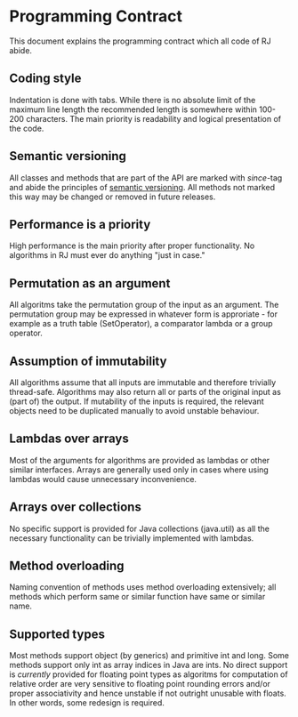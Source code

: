 Programming Contract
====================

This document explains the programming contract which all code of RJ abide.

## Coding style

Indentation is done with tabs. While there is no absolute limit of the maximum line length the recommended length is somewhere within 100-200 characters. The main priority is readability and logical presentation of the code.

## Semantic versioning

All classes and methods that are part of the API are marked with *since*-tag and abide the principles of [semantic versioning](https://semver.org). All methods not marked this way may be changed or removed in future releases.

## Performance is a priority

High performance is the main priority after proper functionality. No algorithms in RJ must ever do anything "just in case."

## Permutation as an argument

All algoritms take the permutation group of the input as an argument. The permutation group may be expressed in whatever form is approriate - for example as a truth table (SetOperator), a comparator lambda or a group operator.

## Assumption of immutability

All algorithms assume that all inputs are immutable and therefore trivially thread-safe. Algorithms may also return all or parts of the original input as (part of) the output. If mutability of the inputs is required, the relevant objects need to be duplicated manually to avoid unstable behaviour.

## Lambdas over arrays

Most of the arguments for algorithms are provided as lambdas or other similar interfaces. Arrays are generally used only in cases where using lambdas would cause unnecessary inconvenience.

## Arrays over collections

No specific support is provided for Java collections (java.util) as all the necessary functionality can be trivially implemented with lambdas.

## Method overloading

Naming convention of methods uses method overloading extensively; all methods which perform same or similar function have same or similar name.

## Supported types

Most methods support object (by generics) and primitive int and long. Some methods support only int as array indices in Java are ints. No direct support is *currently* provided for floating point types as algoritms for computation of relative order are very sensitive to floating point rounding errors and/or proper associativity and hence unstable if not outright unusable with floats. In other words, some redesign is required.